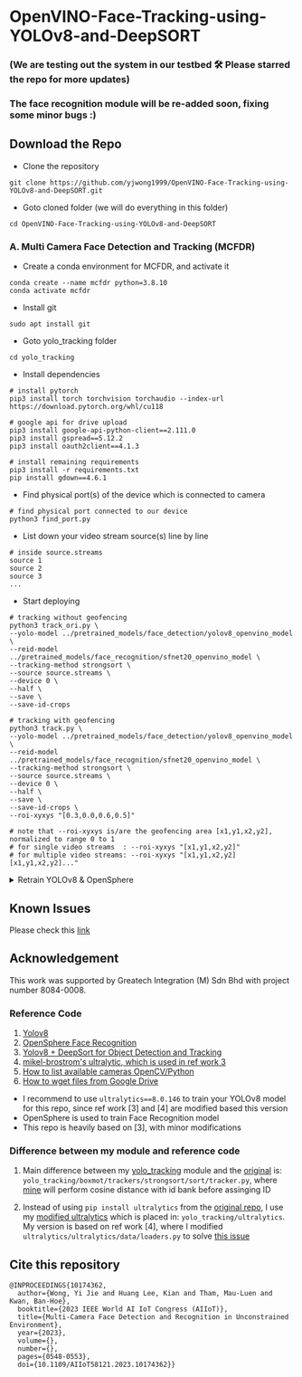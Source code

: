 # OpenVINO-Face-Tracking-using-YOLOv8-and-DeepSORT 

### (We are testing out the system in our testbed 🛠️ Please starred the repo for more updates)
### The face recognition module will be re-added soon, fixing some minor bugs :)

## Download the Repo

- Clone the repository
```
git clone https://github.com/yjwong1999/OpenVINO-Face-Tracking-using-YOLOv8-and-DeepSORT.git
```

- Goto cloned folder (we will do everything in this folder)
```
cd OpenVINO-Face-Tracking-using-YOLOv8-and-DeepSORT
```

### A. Multi Camera Face Detection and Tracking (MCFDR)

- Create a conda environment for MCFDR, and activate it
```
conda create --name mcfdr python=3.8.10
conda activate mcfdr 
```

- Install git
```
sudo apt install git
```

- Goto yolo_tracking folder
```
cd yolo_tracking
```

- Install dependencies
```
# install pytorch
pip3 install torch torchvision torchaudio --index-url https://download.pytorch.org/whl/cu118

# google api for drive upload
pip3 install google-api-python-client==2.111.0
pip3 install gspread==5.12.2
pip3 install oauth2client==4.1.3

# install remaining requirements
pip3 install -r requirements.txt
pip install gdown==4.6.1
```

- Find physical port(s) of the device which is connected to camera
```
# find physical port connected to our device
python3 find_port.py
```

- List down your video stream source(s) line by line
```
# inside source.streams
source 1
source 2
source 3
...
```

- Start deploying
```
# tracking without geofencing
python3 track_ori.py \
--yolo-model ../pretrained_models/face_detection/yolov8_openvino_model \
--reid-model ../pretrained_models/face_recognition/sfnet20_openvino_model \
--tracking-method strongsort \
--source source.streams \
--device 0 \
--half \
--save \
--save-id-crops

# tracking with geofencing
python3 track.py \
--yolo-model ../pretrained_models/face_detection/yolov8_openvino_model \
--reid-model ../pretrained_models/face_recognition/sfnet20_openvino_model \
--tracking-method strongsort \
--source source.streams \
--device 0 \
--half \
--save \
--save-id-crops \
--roi-xyxys "[0.3,0.0,0.6,0.5]"

# note that --roi-xyxys is/are the geofencing area [x1,y1,x2,y2], normalized to range 0 to 1
# for single video streams  : --roi-xyxys "[x1,y1,x2,y2]"
# for multiple video streams: --roi-xyxys "[x1,y1,x2,y2][x1,y1,x2,y2]..."
```

<details><summary>Retrain YOLOv8 & OpenSphere</summary>

### B. Train YOLOv8 Face Detection model -> Convert to OpenVINO
[![Open In Colab](https://colab.research.google.com/assets/colab-badge.svg)](https://colab.research.google.com/drive/1bnRcWCp1Y6Jf7l2NORiZ4pDLvgSmDmZw?usp=sharing) </br>

- Create a conda environment for YOLOv8, and activate it
```
conda create --name yolov8 python=3.8.10
conda activate yolov8 
```

- Install the dependencies
```
pip3 install jupyter
pip3 install -r requirements.txt
```

- Method 1: Jupyter notebook
```
jupyter notebook
<click the YOLOv8_Training_for_UFDD.ipynb>
<run the codes step by step>
```

- Method 2: Colab
  
Notice:
Please download the latest Jupyter Notebook (YOLOv8 Training for UFDD.ipynb.ipynb) from the provided Colab link.
```
<click the Colab link above>
<run the codes step by step>
```

### C. Train OpenSphere Face Recognition model -> Convert to OpenVINO

- Refer [Training your OpenSphere Face Recognition Model using QMUL_SurvFace or any Custom Dataset](https://github.com/yjwong1999/opensphere)

</details>


## Known Issues
Please check this [link](https://github.com/yjwong1999/OpenVINO-Face-Tracking-using-YOLOv8-and-DeepSORT/blob/main/KnownIssue.md)


## Acknowledgement
This work was supported by Greatech Integration (M) Sdn Bhd with project number 8084-0008.

### Reference Code
1. [Yolov8](https://github.com/ultralytics/ultralytics) </br>
2. [OpenSphere Face Recognition](https://github.com/ydwen/opensphere) </br>
3. [Yolov8 + DeepSort for Object Detection and Tracking](https://github.com/mikel-brostrom/yolov8_tracking) </br>
4. [mikel-brostrom's ultralytic, which is used in ref work 3](https://github.com/mikel-brostrom/ultralytics)
5. [How to list available cameras OpenCV/Python](https://stackoverflow.com/a/62639343)
6. [How to wget files from Google Drive](https://bcrf.biochem.wisc.edu/2021/02/05/download-google-drive-files-using-wget/)

- I recommend to use ```ultralytics==8.0.146``` to train your YOLOv8 model for this repo, since ref work [3] and [4] are modified based this version </br>
- OpenSphere is used to train Face Recognition model </br>
- This repo is heavily based on [3], with minor modifications </br>

### Difference between my module and reference code

1. Main difference between my [yolo_tracking](https://github.com/yjwong1999/OpenVINO-Face-Tracking-using-YOLOv8-and-DeepSORT/tree/main/yolo_tracking) module and the [original](https://github.com/mikel-brostrom/yolov8_tracking) is: ```yolo_tracking/boxmot/trackers/strongsort/sort/tracker.py```, where [mine](https://github.com/yjwong1999/OpenVINO-Face-Tracking-using-YOLOv8-and-DeepSORT/blob/main/yolo_tracking/boxmot/trackers/strongsort/sort/tracker.py) will perform cosine distance with id bank before assinging ID

2. Instead of using ```pip install ultralytics``` from the [original repo](https://github.com/ultralytics/ultralytics), I use my [modified ultralytics](https://github.com/yjwong1999/OpenVINO-Face-Tracking-using-YOLOv8-and-DeepSORT/tree/main/yolo_tracking/ultralytics) which is placed in: ```yolo_tracking/ultralytics```. My version is based on ref work [4], where I modified ```ultralytics/ultralytics/data/loaders.py``` to solve [this issue](https://github.com/ultralytics/ultralytics/issues/4493#issuecomment-1692142970)

## Cite this repository

```
@INPROCEEDINGS{10174362,
  author={Wong, Yi Jie and Huang Lee, Kian and Tham, Mau-Luen and Kwan, Ban-Hoe},
  booktitle={2023 IEEE World AI IoT Congress (AIIoT)}, 
  title={Multi-Camera Face Detection and Recognition in Unconstrained Environment}, 
  year={2023},
  volume={},
  number={},
  pages={0548-0553},
  doi={10.1109/AIIoT58121.2023.10174362}}
```

